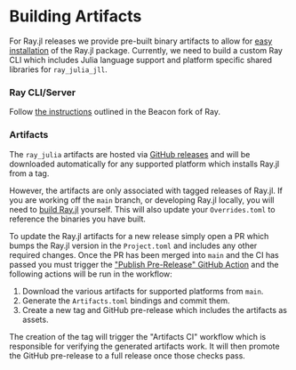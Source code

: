 # Building Artifacts

For Ray.jl releases we provide pre-built binary artifacts to allow for [easy installation](./installation.md) of the Ray.jl package. Currently, we need to build a custom Ray CLI which includes Julia language support and platform specific shared libraries for `ray_julia_jll`.

### Ray CLI/Server

Follow [the instructions](https://github.com/beacon-biosignals/ray/blob/beacon-main/python/README-building-wheels.md) outlined in the Beacon fork of Ray.

### Artifacts

The `ray_julia` artifacts are hosted via [GitHub releases](https://github.com/beacon-biosignals/Ray.jl/releases) and will be downloaded automatically for any supported platform which installs Ray.jl from a tag.

However, the artifacts are only associated with tagged releases of Ray.jl. 
If you are working off the `main` branch, or developing Ray.jl locally, you will need to [build Ray.jl](./developer-guide.md#build-rayjl) yourself. 
This will also update your `Overrides.toml` to reference the binaries you have built.

To update the Ray.jl artifacts for a new release simply open a PR which bumps the Ray.jl version in the `Project.toml` and includes any other required changes. 
Once the PR has been merged into `main` and the CI has passed you must trigger the ["Publish Pre-Release" GitHub Action](https://github.com/beacon-biosignals/Ray.jl/actions/workflows/Pre_release.yml) and the following actions will be run in the workflow:
1. Download the various artifacts for supported platforms from `main`.
2. Generate the `Artifacts.toml` bindings and commit them.
3. Create a new tag and GitHub pre-release which includes the artifacts as assets.

The creation of the tag will trigger the "Artifacts CI" workflow which is responsible for verifying the generated artifacts work. 
It will then promote the GitHub pre-release to a full release once those checks pass.
